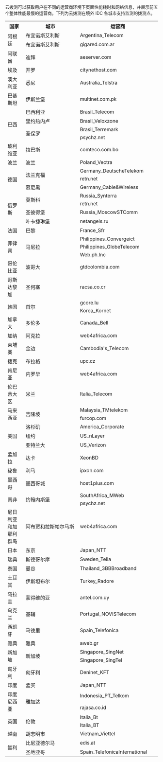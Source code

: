 云拨测可以获取用户在不同的运营商环境下页面性能耗时和网络信息，并展示前五个整体性能最慢的运营商。下列为云拨测在境外 IDC 各城市支持监测的拨测点。


<table>
<tr>
<th style = "width:10%">国家</th>
    <th style = "width:30%">城市</th>
    <th style = "width:30%">运营商</th>
    </tr>
    <tr >
    <td rowspan=2 >阿根廷</td>
    <td >布宜诺斯艾利斯</td>
    <td >Argentina_Telecom</td>
    </tr>
		 <tr >
    <td >布宜诺斯艾利斯</td>
    <td >gigared.com.ar</td>
    </tr>
    <tr >
    <td>阿联酋</td>
    <td >迪拜</td>
    <td >aeserver.com</td>
    </tr>
    <tr >
    <td >埃及</td>
    <td >开罗</td>
    <td >citynethost.com</td>
    </tr>
    <tr >
    <td >澳大利亚</td>
    <td >悉尼</td>
    <td >Australia_Telstra</td>
    </tr>
		 <tr >
    <td >巴基斯坦</td>
    <td >伊斯兰堡</td>
    <td >multinet.com.pk</td>
    </tr>
    <tr >
    <td rowspan=4 >巴西</td>
    <td >巴西利亚</td>
    <td >Brasil_Telecom</td>
    </tr>
    <tr >
    <td >里约热内卢</td>
    <td >Brasil_Veloxzone</td>
    </tr>
    <tr >
    <td rowspan=2 >圣保罗</td>
    <td >Brasil_Terremark</td>
    </tr>
    <tr >
    <td >psychz.net</td>
    </tr>
    <tr >
    <td >玻利维亚</td>
    <td >拉巴斯</td>
    <td >comteco.com.bo</td>
    </tr>
    <tr >
    <td >波兰</td>
    <td >波兰</td>
    <td >Poland_Vectra</td>
    </tr>
    <tr >
    <td rowspan=3>德国</td>
    <td rowspan=2 >法兰克福</td>
    <td >Germany_DeutscheTelekom</td>
    </tr>
    <tr >
    <td >retn.net</td>
    </tr>
    <tr >
    <td >慕尼黑</td>
    <td >Germany_Cable&amp;Wireless</td>
    </tr>
    <tr >
    <td rowspan=4 >俄罗斯</td>
    <td rowspan=2 >莫斯科</td>
    <td >Russia_Synterra</td>
    </tr>
    <tr >
    <td >retn.net</td>
    </tr>
    <tr >
    <td >圣彼得堡</td>
    <td >Russia_MoscowSTComm</td>
    </tr>
    <tr >
    <td >叶卡捷琳堡</td>
    <td >netangels.ru</td>
    </tr>
    <tr >
    <td >法国</td>
    <td >巴黎</td>
    <td >France_Sfr</td>
    </tr>
    <tr >
    <td rowspan=3>菲律宾</td>
    <td rowspan=3>马尼拉</td>
    <td >Philippines_Convergeict</td>
		  <tr >
    <td >	Philippines_GlobeTelecom</td>
    </tr>
    <tr >
    <td >Web.ph.Inc</td>
    </tr>
		 <tr >
    <td >哥伦比亚</td>
    <td >波哥大</td>
    <td >gtdcolombia.com</td>
    </tr>
    <tr >
    <td >哥斯达黎加</td>
    <td >圣何塞</td>
    <td >racsa.co.cr</td>
    </tr>
    <tr >
    <td rowspan=2>韩国</td>
    <td  rowspan=2>首尔</td>
    <td >gcore.lu</td>
    </tr>
		  <tr >
    <td >Korea_Kornet</td>
    </tr>
    <tr >
    <td >加拿大</td>
    <td >多伦多</td>
    <td >Canada_Bell</td>
    </tr>
    <tr >
    <td >加纳</td>
    <td >阿克拉</td>
    <td >web4africa.com</td>
    </tr>
    <tr >
    <td >柬埔寨</td>
    <td >金边</td>
    <td >Cambodia's_Telecom</td>
</tr>
<tr >
<td >捷克</td>
<td >布拉格</td>
<td >upc.cz</td>
</tr>
<tr >
<td >肯尼亚</td>
<td >内罗毕</td>
<td >web4africa.com</td>
</tr>
<tr >
<td >伦巴蒂大区</td>
<td >米兰</td>
<td >Italia_Telecom</td>
</tr>
<tr >
<td rowspan=2 >马来西亚</td>
    <td rowspan=2 >吉隆坡</td>
    <td >Malaysia_TMtelekom</td>
    </tr>
    <tr >
    <td >furcop.com</td>
    </tr>
    <tr >
    <td rowspan=3>美国</td>
    <td >洛杉矶</td>
    <td >America_Corporate</td>
    </tr>
    <tr >
    <td >纽约</td>
    <td >US_nLayer</td>
    </tr>
    <tr >
    <td >亚特兰大</td>
    <td >US_Verizon</td>
    </tr>
		 <tr >
    <td >孟加拉</td>
    <td >达卡</td>
		 <td >XeonBD</td>
    </tr>
			 <tr >
    <td >秘鲁</td>
    <td >利马</td>
		 <td >ipxon.com</td>
    </tr>
    <tr >
    <td >墨西哥</td>
    <td >墨西哥城</td>
    <td >host1plus.com</td>
    </tr>
    <tr >
    <td rowspan=2 >南非</td>
    <td rowspan=2 >约翰内斯堡</td>
    <td >SouthAfrica_MWeb</td>
    </tr>
    <tr >
    <td >psychz.net</td>
    </tr>
    <tr >
    <td >尼日利亚和加那利群岛</td>
    <td >阿布贾和拉斯帕尔马斯</td>
    <td >web4africa.com</td>
    </tr>
    <tr >
    <td >日本</td>
    <td >东京</td>
    <td >Japan_NTT</td>
    </tr>
		 <tr >
    <td >瑞典</td>
    <td >斯德哥尔摩</td>
    <td >Sweden_Telia</td>
    </tr>
    <tr >
    <td >泰国</td>
    <td >曼谷</td>
    <td >Thailand_3BBBroadband</td>
    </tr>
    <tr >
    <td >土耳其</td>
    <td >伊斯坦布尔</td>
    <td >Turkey_Radore</td>
    </tr>
    <tr >
    <td >乌拉圭</td>
    <td >蒙得维的亚</td>
    <td >antel.com.uy</td>
    </tr>
		    <tr >
    <td >乌克兰</td>
    <td >基辅</td>
    <td >Portugal_NOVISTelecom</td>
    </tr>
			    <tr >
    <td >西班牙</td>
    <td >马德里</td>
    <td >Spain_Telefonica</td>
    </tr>
    <tr >
    <td >雅典</td>
    <td >雅典</td>
    <td >aweb.gr</td>
    </tr>
    <tr >
    <td rowspan=2 >新加坡</td>
    <td rowspan=2 >新加坡</td>
    <td >Singapore_SingNet</td>
    </tr>
    <tr >
    <td >Singapore_SingTel</td>
    </tr>
    <tr >
    <td >匈牙利</td>
    <td >匈牙利</td>
    <td >Deninet_KFT</td>
    </tr>
    <tr >
    <td >印度</td>
    <td >孟买</td>
    <td >Japan_NTT</td>
    </tr>
    <tr >
    <td rowspan=2 >印度尼西亚</td>
    <td rowspan=2 >雅加达</td>
    <td >Indonesia_PT_Telkom</td>
    </tr>
    <tr >
    <td >rajasa.co.id</td>
    </tr>
    <tr >
    <td rowspan=2>英国</td>
    <td rowspan=2>伦敦</td>
    <td >Italia_Bt</td>
    </tr>
		 <tr >
    <td >Italia_BT</td>
    </tr>
    <tr >
    <td >越南</td>
    <td >胡志明市</td>
    <td >Vietnam_Viettel</td>
    </tr>
    <tr >
    <td rowspan=2 >智利</td>
    <td >比尼亚德尔马</td>
    <td >edis.at</td>
    </tr>
    <tr >
    <td >圣地亚哥</td>
    <td >Spain_TelefonicaInternational</td>
    </tr>
    </table>
